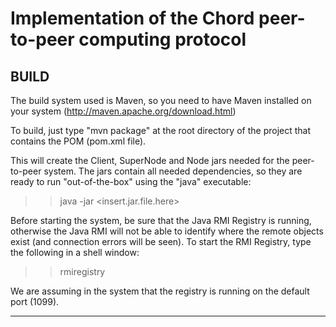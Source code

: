 
# Implementation of the Chord peer-to-peer computing protocol

## BUILD

The build system used is Maven, so you need to have 
Maven installed on your system
(http://maven.apache.org/download.html)

To build, just type "mvn package" at the root directory
of the project that contains the POM (pom.xml file).

This will create the Client, SuperNode and Node jars
needed for the peer-to-peer system. The jars contain 
all needed dependencies, so they are ready to run
"out-of-the-box" using the "java" executable:
>> java -jar <insert.jar.file.here>

Before starting the system, be sure that the Java RMI
Registry is running, otherwise the Java RMI will not be
able to identify where the remote objects exist 
(and connection errors will be seen). To start the 
RMI Registry, type the following in a shell window:

>> rmiregistry

We are assuming in the system that the registry is
running on the default port (1099).

------------------------------------------------------
